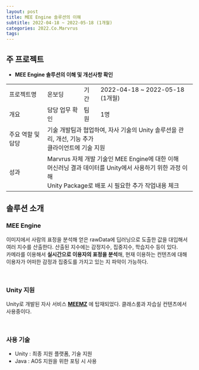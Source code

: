 ```yaml
---
layout: post
title: MEE Engine 솔루션의 이해
subtitle: 2022-04-18 ~ 2022-05-18 (1개월)
categories: 2022.Co.Marvrus
tags: 
---
```


## 주 프로젝트
- **MEE Engine 솔루션의 이해 및 개선사항 확인**
<table>
  <tr>
    <td>프로젝트명</td>
    <td>온보딩</td>
    <td>기간</td>
    <td>2022-04-18 ~ 2022-05-18 (1개월)</td>
  </tr>
  <tr>
    <td>개요</td>
    <td>담당 업무 확인</td>
    <td>팀원</td>
    <td>1명</td>
  </tr>
  <tr>
    <td>주요 역할 및 담당</td>
    <td colspan="3">기술 개발팀과 협업하여, 자사 기술의 Unity 솔루션을 관리, 개선, 기능 추가<br>클라이언트에 기술 지원</td>
  </tr>
  <tr>
    <td>성과</td>
    <td colspan="3">Marvrus 자체 개발 기술인 MEE Engine에 대한 이해<br>
    머신러닝 결과 데이터를 Unity에서 사용하기 위한 과정 이해<br>
    Unity Package로 배포 시 필요한 추가 작업내용 체크</td>
  </tr>
</table>


## 솔루션 소개
### MEE Engine
<p>이미지에서 사람의 표정을 분석해 얻은 rawData에 딥러닝으로 도출한 값을 대입해서 여러 지수를 산출한다. 산출된 지수에는 감정지수, 집중지수, 학습지수 등이 있다.<br>
카메라를 이용해서 <b>실시간으로 이용자의 표정을 분석</b>해, 현재 이용하는 컨텐츠에 대해 이용자가 어떠한 감정과 집중도를 가지고 있는 지 파악이 가능하다.</p>   
<br>

### Unity 지원
<p>Unity로 개발된 자사 서비스 <a href="https://www.meemz.co.kr/" target="_blank" style="font-weight:bold;">MEEMZ</a> 에 탑재되었다. 클래스룸과 자습실 컨텐츠에서 사용중이다.</p>
<br>

### 사용 기술
  - Unity : 최종 지원 플랫폼, 기술 지원  
  - Java : AOS 지원을 위한 포팅 시 사용   
<br>

<p><br></p>